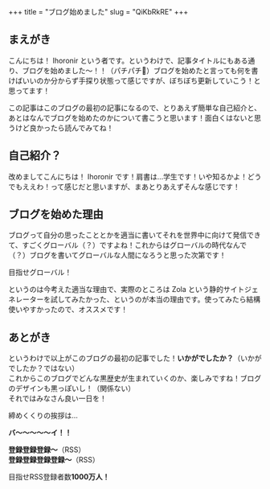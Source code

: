 +++
title = "ブログ始めました"
slug = "QiKbRkRE"
+++

## まえがき

こんにちは！ Ihoronir という者です。というわけで、記事タイトルにもある通り、ブログを始めました〜！！（パチパチ👏）ブログを始めたと言っても何を書けばいいのか分からず手探り状態って感じですが、ぼちぼち更新していこう！と思ってます！

この記事はこのブログの最初の記事になるので、とりあえず簡単な自己紹介と、あとはなんでブログを始めたのかについて書こうと思います！面白くはないと思うけど良かったら読んでみてね！

## 自己紹介？

改めましてこんにちは！ Ihoronir です！肩書は…学生です！いや知るかよ！どうでもええわ！って感じだと思いますが、まあとりあえずそんな感じです！

## ブログを始めた理由

ブログって自分の思ったこととかを適当に書いてそれを世界中に向けて発信できて、すごくグローバル（？）ですよね！これからはグローバルの時代なんで（？）ブログを書いてグローバルな人間になろうと思った次第です！

目指せグローバル！

というのは今考えた適当な理由で、実際のところは Zola という静的サイトジェネレーターを試してみたかった、というのが本当の理由です。使ってみたら結構使いやすかったので、オススメです！

## あとがき

というわけで以上がこのブログの最初の記事でした！**いかがでしたか？**（いかがでしたか？ではない）<br>
これからこのブログでどんな黒歴史が生まれていくのか、楽しみですね！ブログのデザインも黒っぽいし！（関係ない）<br>
それではみなさん良い一日を！

締めくくりの挨拶は...

**バ〜〜〜〜〜イ！！**

**登録登録登録〜**（RSS）<br>
**登録登録登録登録〜**（RSS）

目指せRSS登録者数**1000万人！**
